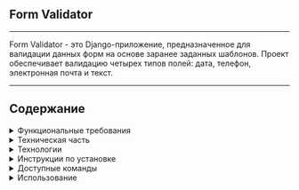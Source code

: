 ## Form Validator
---
Form Validator - это Django-приложение, предназначенное для валидации данных форм на основе заранее заданных шаблонов. Проект обеспечивает валидацию четырех типов полей: дата, телефон, электронная почта и текст.
***
## Содержание
<details>
 <summary> Функциональные требования </summary>
  
1. **Шаблоны форм**:
    * Шаблоны форм хранятся в базе данных.
    * Каждый шаблон содержит уникальное имя и определенный набор полей с указанием их типов.
2. **Типы полей**:
    * Всего поддерживается четыре типа данных полей: дата, телефон, электронная почта и текст.
    * Все типы, кроме текста, поддерживают валидацию.
3. **Валидация**:
    * Для полей типа "телефон" ожидается стандартный формат: +7 xxx xxx xx xx.
    * Для полей типа "дата" ожидаются форматы: DD.MM.YYYY или YYYY-MM-DD.
    * Поле типа "электронная почта" должно соответствовать стандартам электронной почты.
    * Все типы полей должны быть валидированы в соответствии с указанными требованиями.

4. **Эндпоинт валидации**:

    * Приложение предоставляет эндпоинт /get_form для валидации данных формы.
    * POST-запрос на этот эндпоинт с данными формы возвращает имя подходящего шаблона, если такой найден.

5. **Поиск подходящего шаблона**:
    * Шаблон считается подходящим, если все его поля присутствуют в данных формы.
    * Совпадающими полями считаются те, у которых совпадают имена и типы значений.

6. **Ответ на неудачный поиск**:
    * Если подходящего шаблона не найдено, возвращаются типы полей из данных формы в порядке валидации.
***
</details>

<details>
 <summary> Техническая часть </summary>

1. **Django-приложение**:
    * Проект разработан с использованием фреймворка Django.
    * Используются модели Django для хранения шаблонов форм.
2. **Эндпоинт валидации**:
    * Эндпоинт /get_form обрабатывает POST-запросы с данными формы.

3. **Валидация полей**:
   * Валидация полей происходит в соответствии с указанными требованиями.
   * Поля в форме могут быть больше, чем в шаблоне.
     
4. **Сортировка типов полей**:
   * Типы полей сортируются в порядке валидации: дата, телефон, электронная почта, текст.
5. **Тестирование**:
   * Для тестирования использован файл test_data.py, предоставляющий тестовые случаи.
</details>

<details>
 <summary> Технологии </summary>
  
  - Python 3.10
  - Django 3.2.3
  - Django REST framework 3.12.4
  - Docker
  - phonenumbers
  - python-dateutil
  - requests
 </details>

<details>
 <summary> Инструкции по установке </summary>
  
## Вариант 1: Запуск локально
**Клонирование репозитория**
```bash
git clone git@github.com:VlKazmin/form_validator.git
cd backend
```

**Установка зависимостей**:
```bash
pip install -r requirements.txt
```
**Запуск сервера:**
```bash
python manage.py runserver
```

## Вариант 2: Запуск через Docker Compose
**Клонирование репозитория**
```bash
git clone git@github.com:VlKazmin/form_validator.git
cd backend
```
**Запустить Docker Compose**:
```bash
docker-compose up -d
```

**Проект будет доступен по адресу -  http://localhost:8000/get_form/**
 </details>

 <details>
 <summary> Доступные команды </summary>

#### Загрузка фикстур   
```bash
python manage.py loaddata fixtures/form_templates_fixture.json
```
#### Запуск скрипта для тестирования
*Для работы скрипта сервер должен быть запущен*
```bash
cd test_script
python test_script.py
```
 </details>

<details>
<summary> Использование </summary>
.

- Формы уже предустановлены, но можно создать шаблоны форм через админку Django
- Для админ-панели доступен пользователь ```username - test``` и ```password test``` 
- Отправить POST запросы на /get_form/ для валидации данных формы.

### Пример успешной валидации

**Запрос**
```json
{
    "date": "2022-11-15",
    "phone": "+7 987 654 32 10",
    "email": "test@example.com",
    "text": "Some text"
}
```
**Ответ**
```json
{
    "name": "CustomForm",
    "field_name_1": "date",
    "field_name_2": "phone",
    "field_name_3": "email",
    "field_name_4": "text"
}
```

### Пример неудачной валидации
**Запрос**
```json
{
    "date": "invalid_date",
    "phone": "invalid_phone_number",
    "email": "invalid_email",
    "text": "Some text"
}
```
**Ответ**
```json
{
    "name": "TextForm",
    "field_name_1": "text"
}
```
**Запрос**
```json
{ "phone": "invalid_phone_number"}
```
**Ответ**
```json
{"phone": "text"}
```
 </details>
 
